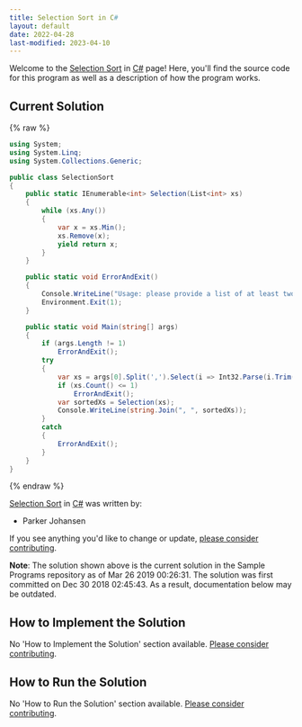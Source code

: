```yaml
---
title: Selection Sort in C#
layout: default
date: 2022-04-28
last-modified: 2023-04-10
---
```


Welcome to the [Selection Sort](https://sampleprograms.io/projects/selection-sort) in [C#](https://sampleprograms.io/languages/c-sharp) page! Here, you'll find the source code for this program as well as a description of how the program works.

## Current Solution

{% raw %}

```c#
using System;
using System.Linq;
using System.Collections.Generic;

public class SelectionSort
{
    public static IEnumerable<int> Selection(List<int> xs)
    {
        while (xs.Any())
        {
            var x = xs.Min();
            xs.Remove(x);
            yield return x;
        }
    }

    public static void ErrorAndExit()
    {
        Console.WriteLine("Usage: please provide a list of at least two integers to sort in the format \"1, 2, 3, 4, 5\"");
        Environment.Exit(1);
    }

    public static void Main(string[] args)
    {
        if (args.Length != 1)
            ErrorAndExit();
        try
        {
            var xs = args[0].Split(',').Select(i => Int32.Parse(i.Trim())).ToList();
            if (xs.Count() <= 1)
                ErrorAndExit();
            var sortedXs = Selection(xs);
            Console.WriteLine(string.Join(", ", sortedXs));
        }
        catch
        {
            ErrorAndExit();
        }
    }
}
```

{% endraw %}

[Selection Sort](https://sampleprograms.io/projects/selection-sort) in [C#](https://sampleprograms.io/languages/c-sharp) was written by:

- Parker Johansen

If you see anything you'd like to change or update, [please consider contributing](https://github.com/TheRenegadeCoder/sample-programs).

**Note**: The solution shown above is the current solution in the Sample Programs repository as of Mar 26 2019 00:26:31. The solution was first committed on Dec 30 2018 02:45:43. As a result, documentation below may be outdated.

## How to Implement the Solution

No 'How to Implement the Solution' section available. [Please consider contributing](https://github.com/TheRenegadeCoder/sample-programs-website).

## How to Run the Solution

No 'How to Run the Solution' section available. [Please consider contributing](https://github.com/TheRenegadeCoder/sample-programs-website).
